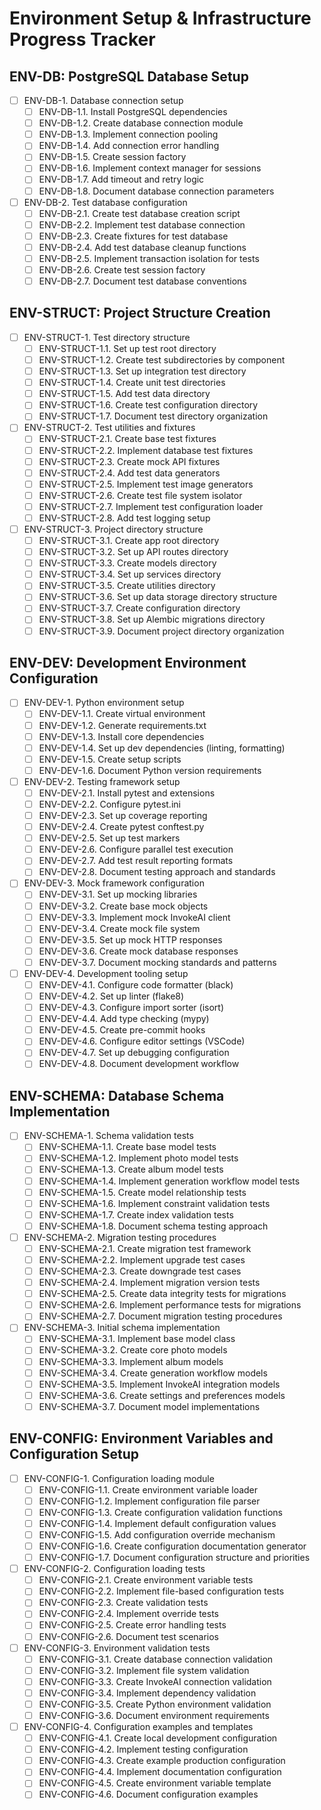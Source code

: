 # Environment Setup & Infrastructure Progress Tracker

## ENV-DB: PostgreSQL Database Setup
- [ ] ENV-DB-1. Database connection setup
  - [ ] ENV-DB-1.1. Install PostgreSQL dependencies
  - [ ] ENV-DB-1.2. Create database connection module
  - [ ] ENV-DB-1.3. Implement connection pooling
  - [ ] ENV-DB-1.4. Add connection error handling
  - [ ] ENV-DB-1.5. Create session factory
  - [ ] ENV-DB-1.6. Implement context manager for sessions
  - [ ] ENV-DB-1.7. Add timeout and retry logic
  - [ ] ENV-DB-1.8. Document database connection parameters

- [ ] ENV-DB-2. Test database configuration
  - [ ] ENV-DB-2.1. Create test database creation script
  - [ ] ENV-DB-2.2. Implement test database connection
  - [ ] ENV-DB-2.3. Create fixtures for test database
  - [ ] ENV-DB-2.4. Add test database cleanup functions
  - [ ] ENV-DB-2.5. Implement transaction isolation for tests
  - [ ] ENV-DB-2.6. Create test session factory
  - [ ] ENV-DB-2.7. Document test database conventions

## ENV-STRUCT: Project Structure Creation
- [ ] ENV-STRUCT-1. Test directory structure
  - [ ] ENV-STRUCT-1.1. Set up test root directory
  - [ ] ENV-STRUCT-1.2. Create test subdirectories by component
  - [ ] ENV-STRUCT-1.3. Set up integration test directory
  - [ ] ENV-STRUCT-1.4. Create unit test directories
  - [ ] ENV-STRUCT-1.5. Add test data directory
  - [ ] ENV-STRUCT-1.6. Create test configuration directory
  - [ ] ENV-STRUCT-1.7. Document test directory organization

- [ ] ENV-STRUCT-2. Test utilities and fixtures
  - [ ] ENV-STRUCT-2.1. Create base test fixtures
  - [ ] ENV-STRUCT-2.2. Implement database test fixtures
  - [ ] ENV-STRUCT-2.3. Create mock API fixtures
  - [ ] ENV-STRUCT-2.4. Add test data generators
  - [ ] ENV-STRUCT-2.5. Implement test image generators
  - [ ] ENV-STRUCT-2.6. Create test file system isolator
  - [ ] ENV-STRUCT-2.7. Implement test configuration loader
  - [ ] ENV-STRUCT-2.8. Add test logging setup

- [ ] ENV-STRUCT-3. Project directory structure
  - [ ] ENV-STRUCT-3.1. Create app root directory
  - [ ] ENV-STRUCT-3.2. Set up API routes directory
  - [ ] ENV-STRUCT-3.3. Create models directory
  - [ ] ENV-STRUCT-3.4. Set up services directory
  - [ ] ENV-STRUCT-3.5. Create utilities directory
  - [ ] ENV-STRUCT-3.6. Set up data storage directory structure
  - [ ] ENV-STRUCT-3.7. Create configuration directory
  - [ ] ENV-STRUCT-3.8. Set up Alembic migrations directory
  - [ ] ENV-STRUCT-3.9. Document project directory organization

## ENV-DEV: Development Environment Configuration
- [ ] ENV-DEV-1. Python environment setup
  - [ ] ENV-DEV-1.1. Create virtual environment
  - [ ] ENV-DEV-1.2. Generate requirements.txt
  - [ ] ENV-DEV-1.3. Install core dependencies
  - [ ] ENV-DEV-1.4. Set up dev dependencies (linting, formatting)
  - [ ] ENV-DEV-1.5. Create setup scripts
  - [ ] ENV-DEV-1.6. Document Python version requirements

- [ ] ENV-DEV-2. Testing framework setup
  - [ ] ENV-DEV-2.1. Install pytest and extensions
  - [ ] ENV-DEV-2.2. Configure pytest.ini
  - [ ] ENV-DEV-2.3. Set up coverage reporting
  - [ ] ENV-DEV-2.4. Create pytest conftest.py
  - [ ] ENV-DEV-2.5. Set up test markers
  - [ ] ENV-DEV-2.6. Configure parallel test execution
  - [ ] ENV-DEV-2.7. Add test result reporting formats
  - [ ] ENV-DEV-2.8. Document testing approach and standards

- [ ] ENV-DEV-3. Mock framework configuration
  - [ ] ENV-DEV-3.1. Set up mocking libraries
  - [ ] ENV-DEV-3.2. Create base mock objects
  - [ ] ENV-DEV-3.3. Implement mock InvokeAI client
  - [ ] ENV-DEV-3.4. Create mock file system
  - [ ] ENV-DEV-3.5. Set up mock HTTP responses
  - [ ] ENV-DEV-3.6. Create mock database responses
  - [ ] ENV-DEV-3.7. Document mocking standards and patterns

- [ ] ENV-DEV-4. Development tooling setup
  - [ ] ENV-DEV-4.1. Configure code formatter (black)
  - [ ] ENV-DEV-4.2. Set up linter (flake8)
  - [ ] ENV-DEV-4.3. Configure import sorter (isort)
  - [ ] ENV-DEV-4.4. Add type checking (mypy)
  - [ ] ENV-DEV-4.5. Create pre-commit hooks
  - [ ] ENV-DEV-4.6. Configure editor settings (VSCode)
  - [ ] ENV-DEV-4.7. Set up debugging configuration
  - [ ] ENV-DEV-4.8. Document development workflow

## ENV-SCHEMA: Database Schema Implementation
- [ ] ENV-SCHEMA-1. Schema validation tests
  - [ ] ENV-SCHEMA-1.1. Create base model tests
  - [ ] ENV-SCHEMA-1.2. Implement photo model tests
  - [ ] ENV-SCHEMA-1.3. Create album model tests
  - [ ] ENV-SCHEMA-1.4. Implement generation workflow model tests
  - [ ] ENV-SCHEMA-1.5. Create model relationship tests
  - [ ] ENV-SCHEMA-1.6. Implement constraint validation tests
  - [ ] ENV-SCHEMA-1.7. Create index validation tests
  - [ ] ENV-SCHEMA-1.8. Document schema testing approach

- [ ] ENV-SCHEMA-2. Migration testing procedures
  - [ ] ENV-SCHEMA-2.1. Create migration test framework
  - [ ] ENV-SCHEMA-2.2. Implement upgrade test cases
  - [ ] ENV-SCHEMA-2.3. Create downgrade test cases
  - [ ] ENV-SCHEMA-2.4. Implement migration version tests
  - [ ] ENV-SCHEMA-2.5. Create data integrity tests for migrations
  - [ ] ENV-SCHEMA-2.6. Implement performance tests for migrations
  - [ ] ENV-SCHEMA-2.7. Document migration testing procedures

- [ ] ENV-SCHEMA-3. Initial schema implementation
  - [ ] ENV-SCHEMA-3.1. Implement base model class
  - [ ] ENV-SCHEMA-3.2. Create core photo models
  - [ ] ENV-SCHEMA-3.3. Implement album models
  - [ ] ENV-SCHEMA-3.4. Create generation workflow models
  - [ ] ENV-SCHEMA-3.5. Implement InvokeAI integration models
  - [ ] ENV-SCHEMA-3.6. Create settings and preferences models
  - [ ] ENV-SCHEMA-3.7. Document model implementations

## ENV-CONFIG: Environment Variables and Configuration Setup
- [ ] ENV-CONFIG-1. Configuration loading module
  - [ ] ENV-CONFIG-1.1. Create environment variable loader
  - [ ] ENV-CONFIG-1.2. Implement configuration file parser
  - [ ] ENV-CONFIG-1.3. Create configuration validation functions
  - [ ] ENV-CONFIG-1.4. Implement default configuration values
  - [ ] ENV-CONFIG-1.5. Add configuration override mechanism
  - [ ] ENV-CONFIG-1.6. Create configuration documentation generator
  - [ ] ENV-CONFIG-1.7. Document configuration structure and priorities

- [ ] ENV-CONFIG-2. Configuration loading tests
  - [ ] ENV-CONFIG-2.1. Create environment variable tests
  - [ ] ENV-CONFIG-2.2. Implement file-based configuration tests
  - [ ] ENV-CONFIG-2.3. Create validation tests
  - [ ] ENV-CONFIG-2.4. Implement override tests
  - [ ] ENV-CONFIG-2.5. Create error handling tests
  - [ ] ENV-CONFIG-2.6. Document test scenarios

- [ ] ENV-CONFIG-3. Environment validation tests
  - [ ] ENV-CONFIG-3.1. Create database connection validation
  - [ ] ENV-CONFIG-3.2. Implement file system validation
  - [ ] ENV-CONFIG-3.3. Create InvokeAI connection validation
  - [ ] ENV-CONFIG-3.4. Implement dependency validation
  - [ ] ENV-CONFIG-3.5. Create Python environment validation
  - [ ] ENV-CONFIG-3.6. Document environment requirements

- [ ] ENV-CONFIG-4. Configuration examples and templates
  - [ ] ENV-CONFIG-4.1. Create local development configuration
  - [ ] ENV-CONFIG-4.2. Implement testing configuration
  - [ ] ENV-CONFIG-4.3. Create example production configuration
  - [ ] ENV-CONFIG-4.4. Implement documentation configuration
  - [ ] ENV-CONFIG-4.5. Create environment variable template
  - [ ] ENV-CONFIG-4.6. Document configuration examples